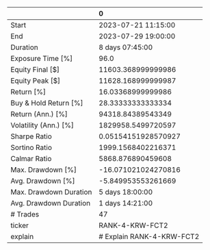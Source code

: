 |                        | 0                         |
|:-----------------------|:--------------------------|
| Start                  | 2023-07-21 11:15:00       |
| End                    | 2023-07-29 19:00:00       |
| Duration               | 8 days 07:45:00           |
| Exposure Time [%]      | 96.0                      |
| Equity Final [$]       | 11603.368999999986        |
| Equity Peak [$]        | 11628.168999999987        |
| Return [%]             | 16.03368999999986         |
| Buy & Hold Return [%]  | 28.33333333333334         |
| Return (Ann.) [%]      | 94318.84389543349         |
| Volatility (Ann.) [%]  | 1829958.5499720597        |
| Sharpe Ratio           | 0.05154151928570927       |
| Sortino Ratio          | 1999.1568402216371        |
| Calmar Ratio           | 5868.876890459608         |
| Max. Drawdown [%]      | -16.071021024270816       |
| Avg. Drawdown [%]      | -5.849953553261669        |
| Max. Drawdown Duration | 5 days 18:00:00           |
| Avg. Drawdown Duration | 1 days 14:21:00           |
| # Trades               | 47                        |
| ticker                 | RANK-4-KRW-FCT2           |
| explain                | # Explain RANK-4-KRW-FCT2 |